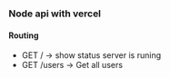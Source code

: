 ### Node api with vercel

#### Routing

- GET / -> show status server is runing
- GET /users -> Get all users
